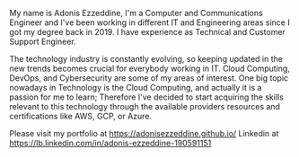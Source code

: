 My name is Adonis Ezzeddine, I'm a Computer and Communications Engineer and I've been working in different IT and Engineering areas since I got my degree back in 2019.
I have experience as Technical and Customer Support Engineer.

The technology industry is constantly evolving, so keeping updated in the new trends becomes crucial for everybody working in IT.
Cloud Computing, DevOps, and Cybersecurity are some of my areas of interest. 
One big topic nowadays in Technology is the Cloud Computing, and actually it is a passion for me to learn; 
Therefore I've decided to start acquiring the skills relevant to this technology through the available providers resources and certifications like AWS, GCP, or Azure. 

Please visit my portfolio at https://adonisezzeddine.github.io/ 
Linkedin at https://lb.linkedin.com/in/adonis-ezzeddine-190591151


<!---
adonisezzeddine/adonisezzeddine is a ✨ special ✨ repository because its `README.md` (this file) appears on your GitHub profile.
You can click the Preview link to take a look at your changes.
--->
